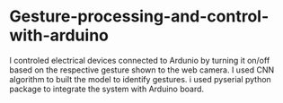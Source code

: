 # Gesture-processing-and-control-with-arduino
I controled electrical devices connected to Ardunio by turning it on/off based on the respective gesture shown to the web camera. I used CNN algorithm to built the model to identify gestures. i used pyserial python package to integrate the system with Arduino board. 
